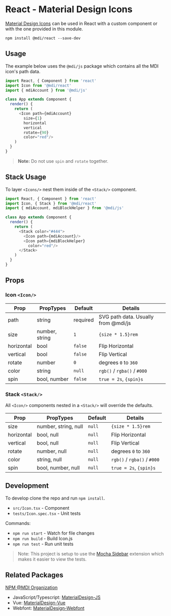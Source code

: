 # React - Material Design Icons

[Material Design Icons](https://materialdesignicons.com/) can be used in React with a custom component or with the one provided in this module.

```
npm install @mdi/react --save-dev
```

## Usage

The example below uses the `@mdi/js` package which contains all the MDI icon's path data.

```javascript
import React, { Component } from 'react'
import Icon from '@mdi/react'
import { mdiAccount } from '@mdi/js'

class App extends Component {
  render() {
    return (
      <Icon path={mdiAccount}
        size={1}
        horizontal
        vertical
        rotate={90}
        color="red"/>
    )
  }
} 
```

> **Note:** Do not use `spin` and `rotate` together.

## Stack Usage

To layer `<Icons/>` nest them inside of the `<Stack/>` component.

```javascript
import React, { Component } from 'react'
import Icon, { Stack } from '@mdi/react'
import { mdiAccount, mdiBlockHelper } from '@mdi/js'

class App extends Component {
  render() {
    return (
      <Stack color="#444">
        <Icon path={mdiAccount}/>
        <Icon path={mdiBlockHelper}
          color="red"/>
      </Stack>
    )
  }
} 
```

## Props

### Icon `<Icon/>`

| Prop       | PropTypes      | Default  | Details |
|------------|----------------|----------|---------|
| path       | string         | required | SVG path data. Usually from @mdi/js |
| size       | number, string | `1`      | `{size * 1.5}rem` |
| horizontal | bool           | `false ` | Flip Horizontal |
| vertical   | bool           | `false`  | Flip Vertical |
| rotate     | number         | `0 `     | degrees `0` to `360` |
| color      | string         | `null`   | `rgb()` / `rgba()` / `#000` |
| spin       | bool, number   | `false`  | `true = 2s`, `{spin}s` |

### Stack `<Stack/>`

All `<Icon/>` components nested in a `<Stack/>` will override the defaults.

| Prop       | PropTypes            | Default  | Details |
|------------|----------------------|----------|---------|
| size       | number, string, null | `null`   | `{size * 1.5}rem` |
| horizontal | bool, null           | `null`   | Flip Horizontal |
| vertical   | bool, null           | `null`   | Flip Vertical |
| rotate     | number, null         | `null`   | degrees `0` to `360` |
| color      | string, null         | `null`   | `rgb()` / `rgba()` / `#000` |
| spin       | bool, number, null   | `null`   | `true = 2s`, `{spin}s` |

## Development

To develop clone the repo and run `npm install`.

- `src/Icon.tsx` - Component
- `tests/Icon.spec.tsx` - Unit tests

Commands:

- `npm run start` - Watch for file changes
- `npm run build` - Build Icon.js
- `npm run test` - Run unit tests

> Note: This project is setup to use the [Mocha Sidebar](https://marketplace.visualstudio.com/items?itemName=maty.vscode-mocha-sidebar) extension which makes it easier to view the tests.

## Related Packages

[NPM @MDI Organization](https://npmjs.com/org/mdi)

- JavaScript/Typescript: [MaterialDesign-JS](https://github.com/Templarian/MaterialDesign-JS)
- Vue: [MaterialDesign-Vue](https://github.com/Templarian/MaterialDesign-Vue)
- Webfont: [MaterialDesign-Webfont](https://github.com/Templarian/MaterialDesign-Webfont)
